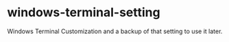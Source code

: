 # windows-terminal-setting
Windows Terminal Customization and a backup of that setting to use it later.
